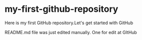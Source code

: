 # my-first-github-repository
Here is my first GitHub repository.Let's get started with GitHub

README.md file was just edited manually. One for edit at GItHub
